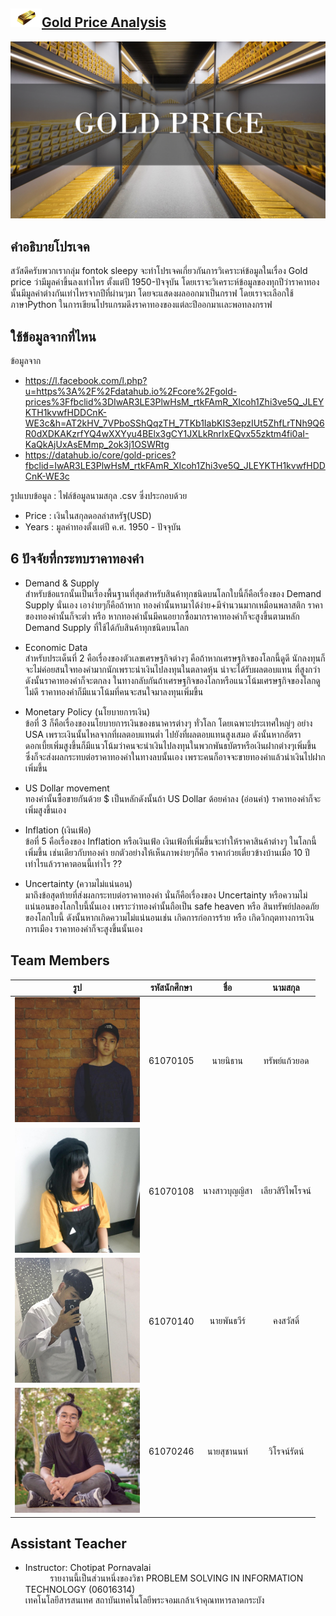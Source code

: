 <h2><a href=""><img src="img/goldbar.png" width="50px">Gold Price Analysis</a></h2>
<a href=""><img src="img/goldpricere.jpg" width="1000px"></a><br>

 ## คำอธิบายโปรเจค
 
   สวัสดึครับพวกเรากลุ่ม fontok sleepy จะทำโปรเจคเกี่ยวกันการวิเคราะห์ข้อมูลในเรื่อง Gold price ว่ามีมูลค่าขึ้นลงเท่าไหร ตั้งแต่ปี 
   1950-ปัจจุบัน โดยเราจะวิเคราะห์ข้อมูลของทุกปีว่าราคาทองนั้นมีมูลค่าต่างกันเท่าไหรจากปีที่ผ่านๆมา โดยจะแสดงผลออกมาเป็นกราฟ 
   โดยเราจะเลือกใช้ภาษาPython ในการเขียนโปรแกรมดึงราคาทองของแต่ละปีออกมาเเละพอทลงกราฟ
 
 ## ใช้ข้อมูลจากที่ไหน 
   ข้อมูลจาก
  - https://l.facebook.com/l.php?u=https%3A%2F%2Fdatahub.io%2Fcore%2Fgold-prices%3Ffbclid%3DIwAR3LE3PlwHsM_rtkFAmR_XIcoh1Zhi3ve5Q_JLEYKTH1kvwfHDDCnK-WE3c&h=AT2kHV_7VPboSShQqzTH_7TKb1IabKIS3epzIUt5ZhfLrTNh9Q6R0dXDKAKzrfYQ4wXXYyu4BElx3gCY1JXLkRnrIxEQvx55zktm4fi0aI-KaQkAjUxAsEMmp_2ok3j1OSWRtg
  - https://datahub.io/core/gold-prices?fbclid=IwAR3LE3PlwHsM_rtkFAmR_XIcoh1Zhi3ve5Q_JLEYKTH1kvwfHDDCnK-WE3c
  
   รูปแบบข้อมูล : ไฟล์ข้อมูลนามสกุล .csv ซึ่งประกอบด้วย
 - Price : เงินในสกุลดอลล่าสหรัฐ(USD)
 - Years : มูลค่าทองตั้งเเต่ปี ค.ศ. 1950 - ปัจจุบัน
 
 ## 6 ปัจจัยที่กระทบราคาทองคำ
 - Demand & Supply <br>
 สำหรับข้อแรกนั้นเป็นเรื่องพื้นฐานที่สุดสำหรับสินค้าทุกชนิดบนโลกใบนี้ก็คือเรื่องของ Demand Supply นั่นเอง เอาง่ายๆก็คือถ้าหาก 
 ทองคำนั้นหามาได้ง่าย+มีจำนวนมากเหมือนพลาสติก ราคาของทองคำนั้นก็จะต่ำ หรือ หากทองคำนั้นมีคนอยากซื้อมากราคาทองคำก็จะสูงขึ้นตามหลัก 
 Demand Supply ที่ใช้ได้กับสินค้าทุกชนิดบนโลก
 
 - Economic Data <br>
 สำหรับประเด็นที่ 2 คือเรื่องของตัวเลขเศรษฐกิจต่างๆ คือถ้าหากเศรษฐกิจของโลกนี้ดูดี นักลงทุนก็จะไม่ค่อยสนใจทองคำมากนักเพราะนำเงินไปลงทุนในตลาดหุ้น
 น่าจะได้รับผลตอบแทน  ที่สูงกว่า ดังนั้นราคาทองคำก็จะตกลง ในทางกลับกันถ้าเศรษฐกิจของโลกหรือแนวโน้มเศรษฐกิจของโลกดูไม่ดี 
 ราคาทองคำก็มีแนวโน้มที่คนจะสนใจมาลงทุนเพิ่มขึ้น
 
 - Monetary Policy (นโยบายการเงิน) <br>
 ข้อที่ 3 ก็คือเรื่องของนโยบายการเงินของธนาคารต่างๆ ทั่วโลก โดยเฉพาะประเทศใหญ่ๆ อย่าง USA เพราะเงินนั้นไหลจากที่ผลตอบแทนต่ำ
 ไปยังที่ผลตอบแทนสูงเสมอ ดังนั้นหากอัตราดอกเบี้ยเพิ่มสูงขึ้นก็มีแนวโน้มว่าคนจะนำเงินไปลงทุนในพวกพันธบัตรหรือเงินฝากต่างๆเพิ่มขึ้น 
 ซึ่งก็จะส่งผลกระทบต่อราคาทองคำในทางลบนั้นเอง เพราะคนก็อาจจะขายทองคำแล้วนำเงินไปฝากเพิ่มขึ้น
 
 - US Dollar movement <br>
 ทองคำนั้นซื้อขายกันด้วย $ เป็นหลักดังนั้นถ้า US Dollar ด้อยค่าลง (อ่อนค่า) ราคาทองคำก็จะเพิ่มสูงขึ้นเอง
 
 - Inflation (เงินเฟ้อ) <br>
 ข้อที่ 5 คือเรื่องของ Inflation หรือเงินเฟ้อ เงินเฟ้อที่เพิ่มขึ้นจะทำให้ราคาสินค้าต่างๆ ในโลกนี้เพิ่มขึ้น เช่นเดียวกับทองคำ ยกตัวอย่างให้เห็นภาพง่ายๆก็คือ 
 ราคาก๋วยเตี๋ยวข้างบ้านเมื่อ 10 ปีเท่าไรแล้วราคาตอนนี้เท่าไร ??
 
 - Uncertainty (ความไม่แน่นอน) <br>
 มาถึงข้อสุดท้ายที่ส่งผลกระทบต่อราคาทองคำ นั่นก็คือเรื่องของ Uncertainty หรือความไม่แน่นอนของโลกใบนี้นั้นเอง เพราะว่าทองคำนั้นถือเป็น 
 safe heaven หรือ สินทรัพย์ปลอดภัยของโลกใบนี้ ดังนั้นหากเกิดความไม่แน่นอนเช่น เกิดการก่อการร้าย หรือ เกิดวิกฤตทางการเงิน การเมือง
 ราคาทองคำก็จะสูงขึ้นนั้นเอง
 
 ## Team Members
| รูป | รหัสนักศึกษา        | ชื่อ | นามสกุล |
|:-:| :-------------: |:----------:|:--------:|
 | <a href=""><img src="img/game.jpg" width="200px" height="200px"></a> | 61070105 | นายนิธาน | ทรัพย์แก้วยอด |
 | <a href=""><img src="img/mangpor.jpg" width="200px" height="200px"></a> | 61070108 | นางสาวบุญญิสา | เลียวสิริไพโรจน์ |
 | <a href=""><img src="img/ball2.jpg" width="200px" height="200px"></a> | 61070140| นายพันธวีร์ | คงสวัสดิ์  |
 | <a href=""><img src="img/non.jpg" width="200px" height="200px"></a> | 61070246 | นายสุชานนท์ | วิโรจน์รัตน์  |
 
 ## Assistant Teacher
 - Instructor: Chotipat Pornavalai
 <br>&nbsp;&nbsp;&nbsp;&nbsp;&nbsp;&nbsp;&nbsp;&nbsp;&nbsp;&nbsp;รายงานนี้เป็นส่วนหนึ่งของวิชา PROBLEM SOLVING IN INFORMATION TECHNOLOGY (06016314)
 <br>เทคโนโลยีสารสนเทศ สถาบันเทคโนโลยีพระจอมเกล้าเจ้าคุณทหารลาดกระบัง 
